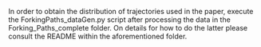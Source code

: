In order to obtain the distribution of trajectories used in the paper, execute the ForkingPaths\_dataGen.py script after processing the data in the Forking\_Paths\_complete folder. On details for how to do the latter please consult the README within the aforementioned folder.

